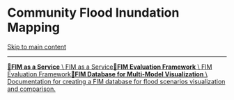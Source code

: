 # Community Flood Inundation Mapping

[Skip to main content](https://docs.ciroh.org/docs/products/community-fim/#__docusaurus_skipToContent_fallback)

* * *

[**📄️FIM as a Service** \\
FIM as a Service](https://docs.ciroh.org/docs/products/community-fim/fimserv/)[**📄️FIM Evaluation Framework** \\
FIM Evaluation Framework](https://docs.ciroh.org/docs/products/community-fim/fimeval/)[**📄️FIM Database for Multi-Model Visualization** \\
Documentation for creating a FIM database for flood scenarios visualization and comparison.](https://docs.ciroh.org/docs/products/community-fim/fim-database/)